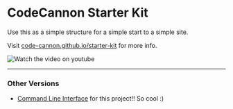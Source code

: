 # CodeCannon Starter Kit

Use this as a simple structure for a simple start to a simple site.

Visit [code-cannon.github.io/starter-kit](//code-cannon.github.io/codecannon-starter-kit/) for more info.

![Watch the video on youtube](/)

***

### Other Versions

- [Command Line Interface](https://github.com/code-cannon/codecannon-starter-kit-cli) for this project!! So cool :)
